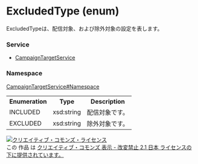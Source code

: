 # ExcludedType (enum)
ExcludedTypeは、配信対象、および除外対象の設定を表します。

### Service
+ [CampaignTargetService](../../services/CampaignTargetService.md)

### Namespace
[CampaignTargetService#Namespace](../../services/CampaignTargetService.md#namespace)

<table>
 <tr>
  <th>Enumeration </th>
  <th>Type</th>
  <th>Description</th>
 <tr>
  <td>INCLUDED</td>
  <td>xsd:string</td>
  <td>配信対象です。</td>
 </tr>
 <tr>
  <td>EXCLUDED</td>
  <td>xsd:string</td>
  <td>除外対象です。</td>
 </tr>
</table>

<a rel="license" href="http://creativecommons.org/licenses/by-nd/2.1/jp/"><img alt="クリエイティブ・コモンズ・ライセンス" style="border-width:0" src="https://i.creativecommons.org/l/by-nd/2.1/jp/88x31.png" /></a><br />この 作品 は <a rel="license" href="http://creativecommons.org/licenses/by-nd/2.1/jp/">クリエイティブ・コモンズ 表示 - 改変禁止 2.1 日本 ライセンスの下に提供されています。</a>
